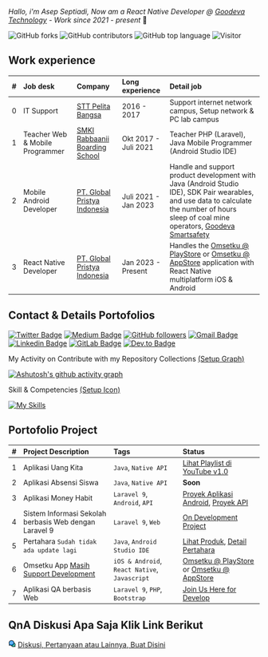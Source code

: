 _Hallo, i'm Asep Septiadi, Now am a React Native Developer @ <a href="https://goodeva.co.id/">Goodeva Technology</a> - Work since 2021 - present_ 👋

![GitHub forks](https://img.shields.io/github/forks/aspsptyd/aspsptyd.svg) ![GitHub contributors](https://img.shields.io/github/contributors/aspsptyd/aspsptyd.svg) ![GitHub top language](https://img.shields.io/github/languages/top/aspsptyd/aspsptyd.svg) ![Visitor](https://visitor-badge.laobi.icu/badge?page_id=aspsptyd/aspsptyd)

## Work experience

| # | Job desk | Company | Long experience | Detail job |
| :---: | :--- | :--- | :--- | :--- |
| 0 | IT Support | <a href="https://www.pelitabangsa.ac.id/">STT Pelita Bangsa</a> | 2016 - 2017 | Support internet network campus, Setup network & PC lab campus |
| 1 | Teacher Web & Mobile Programmer | <a href="https://goodeva.co.id/](https://www.instagram.com/rabbaanii_official/)">SMKI Rabbaanii Boarding School</a> | Okt 2017 - Juli 2021 | Teacher PHP (Laravel), Java Mobile Programmer (Android Studio IDE) |
| 2 | Mobile Android Developer | <a href="https://goodeva.co.id/">PT. Global Pristya Indonesia</a> | Juli 2021 - Jan 2023 | Handle and support product development with Java (Android Studio IDE), SDK Pair wearables, and use data to calculate the number of hours sleep of coal mine operators, <a href="https://goodeva.co.id/goodeva-smart-safety">Goodeva Smartsafety</a> |
| 3 | React Native Developer | <a href="https://goodeva.co.id/">PT. Global Pristya Indonesia</a> | Jan 2023 - Present | Handles the <a href="https://play.google.com/store/apps/details?id=com.goodeva.omsetku">Omsetku @ PlayStore</a> or <a href="https://apps.apple.com/id/app/omsetku/id6451191591">Omsetku @ AppStore<a/> application with React Native multiplatform iOS & Android |

## Contact & Details Portofolios

[![Twitter Badge](https://img.shields.io/badge/-@aspsptyd-1ca0f1?style=flat-square&labelColor=1ca0f1&logo=twitter&logoColor=white&link=https://twitter.com/aspsptyd)](https://twitter.com/aspsptyd) [![Medium Badge](https://img.shields.io/badge/-@septiyadi-171616?style=flat-square&labelColor=171616&logo=Medium&link=https://medium.com/@septiyadi/)](https://medium.com/@septiyadi/) [![GitHub followers](https://img.shields.io/github/followers/aspsptyd?label=Follow&style=social)](https://github.com/aspsptyd/?tab=follow) [![Gmail Badge](https://img.shields.io/badge/-devadiroot@gmail.com-c14438?style=flat-square&logo=Gmail&logoColor=white&link=mailto:devadiroot@gmail.com)](mailto:devadiroot@gmail.com) [![Linkedin Badge](https://img.shields.io/badge/-@aspsptyd-blue?style=flat-square&logo=Linkedin&logoColor=white&link=https://www.linkedin.com/in/aspsptyd/)](https://www.linkedin.com/in/aspsptyd/) [![GitLab Badge](https://img.shields.io/badge/-@septiyadi-orange?style=flat-square&logo=GitLab&logoColor=white&link=https://www.gitlab.com/septiyadi/)](https://www.gitlab.com/septiyadi/) [![Dev.to Badge](https://img.shields.io/badge/-@aspsptyd-black?style=flat-square&logo=dev.to&logoColor=white&link=https://www.dev.to/aspsptyd/)](https://www.dev.to/aspsptyd/)

<!-- <a href="https://github.com/ashutosh00710/github-readme-activity-graph"><img alt="Asep Septiadi's Activity Graph" src="https://github-readme-activity-graph.cyclic.app/graph/?username=aspsptyd&theme=react-dark&hide_border=true&hide_title=false&custom_title=Aktifitas%20GitHub%20Saya" /></a> -->

My Activity on Contribute with my Repository Collections <a href="https://github.com/Ashutosh00710/github-readme-activity-graph">(Setup Graph)</a>

<!-- [![Ashutosh's github activity graph](https://github-readme-activity-graph.cyclic.app/graph?username=aspsptyd&theme=tokyo-night&hide-title=true&hide_border=true&hide_title=false&custom_title=Kontribusi%20Harian%20Saya)](https://github.com/aspsptyd/github-readme-activity-graph) -->

[![Ashutosh's github activity graph](https://github-readme-activity-graph.vercel.app/graph?username=aspsptyd&theme=react&radius=16&area=true&hide_border=true&hide_title=true&custom_title=Kontribusi%20Harian%20Saya)](https://github.com/ashutosh00710/github-readme-activity-graph)

<!-- ![](http://github-profile-summary-cards.vercel.app/api/cards/profile-details?username=aspsptyd&theme=nord_dark) -->

<!--My Insight of technology

 <img alt="Postman" src="https://img.shields.io/badge/Postman-FF6C37?logo=postman&logoColor=white"> <img alt="Visual Studio Code" src="https://img.shields.io/badge/Visual%20Studio%20Code-0078d7.svg?logo=visual-studio-code&logoColor=white"> <img alt="Stack Overflow" src="https://img.shields.io/badge/-Stack%20Overflow-FE7A16?logo=stack-overflow&logoColor=white"> <img alt="Git" src="https://img.shields.io/badge/Git-F05033.svg?logo=git&logoColor=white"> <img alt="Android Studio" src="https://img.shields.io/badge/Android%20Studio-008678.svg?logo=android-studio&logoColor=white"> <img alt="Node JS" src="https://img.shields.io/badge/Node%20JS-008678.svg?logo=javascript&logoColor=white"> <img alt="MySQL" src="https://img.shields.io/badge/MySQL-00f.svg?logo=mysql&logoColor=white"> <img alt="SQLite" src ="https://img.shields.io/badge/SQLite-07405e.svg?logo=sqlite&logoColor=white"> <img alt="MongoDB" src ="https://img.shields.io/badge/MongoDB-4ea94b.svg?logo=mongodb&logoColor=white"> <img alt="PHP" src ="https://img.shields.io/badge/PHP-2c51f5.svg?logo=php&logoColor=white"> -->

Skill & Competencies <a href="https://github.com/tandpfun/skill-icons">(Setup Icon)</a>
 
[![My Skills](https://skillicons.dev/icons?i=gitlab,github,bash,androidstudio,laravel,react,java,firebase,supabase,sqlite&theme=light)](https://skillicons.dev)

## Portofolio Project

| # | Project Description | Tags | Status |
| :--- | :--- | :--- | :--- |
| 1 | Aplikasi Uang Kita | `Java`, `Native API` | <a href="https://www.youtube.com/playlist?list=PLGuz9_cMP8EGZR2PYc1GYRk3I9X74rH_c">Lihat Playlist di YouTube v1.0<a/> |
| 2 | Aplikasi Absensi Siswa | `Java`, `Native API` | **Soon** |
| 3 | Aplikasi Money Habit | `Laravel 9`, `Android`, `API` | <a href="https://github.com/aspsptyd/app-money-habit">Proyek Aplikasi Android</a>, <a href="https://github.com/aspsptyd/api-money-habit">Proyek API</a> |
| 4 | Sistem Informasi Sekolah berbasis Web dengan Laravel 9 | `Laravel 9`, `Web` | <a href="https://github.com/users/aspsptyd/projects/6">On Development Project</a> |
| 5 | Pertahara `Sudah tidak ada update lagi` | `Java`, `Android Studio IDE` | <a href="https://play.google.com/store/apps/details?id=com.global.pertahara">Lihat Produk</a>, <a href="https://www.hara.ag/about-us">Detail Pertahara</a> |
| 6 | Omsetku App <a href="https://omsetku.id/">Masih Support Development</a> | `iOS & Android`, `React Native`, `Javascript` | <a href="https://play.google.com/store/apps/details?id=com.goodeva.omsetku">Omsetku @ PlayStore</a> or <a href="https://apps.apple.com/id/app/omsetku/id6451191591">Omsetku @ AppStore<a/> |
| 7 | Aplikasi QA berbasis Web | `Laravel 9`, `PHP`, `Bootstrap` | <a href="https://github.com/aspsptyd/recompose-job">Join Us Here for Develop</a> |

## QnA Diskusi Apa Saja Klik Link Berikut
<img src="https://github.com/aspsptyd/aspsptyd/blob/master/image-icon/chat-box.png" width="15" />&nbsp;<a href="https://github.com/aspsptyd/aspsptyd/issues/1">Diskusi, Pertanyaan atau Lainnya, Buat Disini</a>
